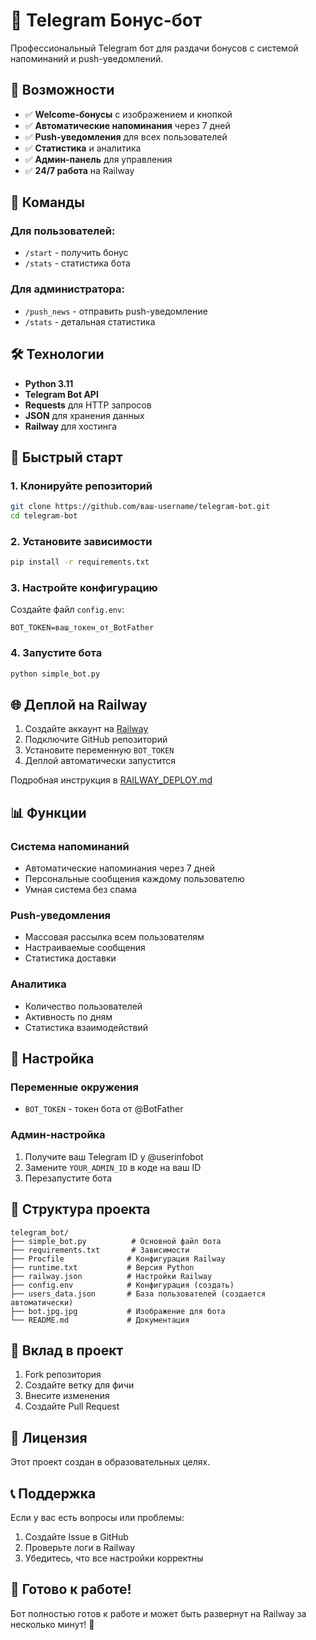 # 🤖 Telegram Бонус-бот

Профессиональный Telegram бот для раздачи бонусов с системой напоминаний и push-уведомлений.

## 🚀 Возможности

- ✅ **Welcome-бонусы** с изображением и кнопкой
- ✅ **Автоматические напоминания** через 7 дней
- ✅ **Push-уведомления** для всех пользователей
- ✅ **Статистика** и аналитика
- ✅ **Админ-панель** для управления
- ✅ **24/7 работа** на Railway

## 📱 Команды

### Для пользователей:
- `/start` - получить бонус
- `/stats` - статистика бота

### Для администратора:
- `/push_news` - отправить push-уведомление
- `/stats` - детальная статистика

## 🛠 Технологии

- **Python 3.11**
- **Telegram Bot API**
- **Requests** для HTTP запросов
- **JSON** для хранения данных
- **Railway** для хостинга

## 🚀 Быстрый старт

### 1. Клонируйте репозиторий
```bash
git clone https://github.com/ваш-username/telegram-bot.git
cd telegram-bot
```

### 2. Установите зависимости
```bash
pip install -r requirements.txt
```

### 3. Настройте конфигурацию
Создайте файл `config.env`:
```env
BOT_TOKEN=ваш_токен_от_BotFather
```

### 4. Запустите бота
```bash
python simple_bot.py
```

## 🌐 Деплой на Railway

1. Создайте аккаунт на [Railway](https://railway.app)
2. Подключите GitHub репозиторий
3. Установите переменную `BOT_TOKEN`
4. Деплой автоматически запустится

Подробная инструкция в [RAILWAY_DEPLOY.md](RAILWAY_DEPLOY.md)

## 📊 Функции

### Система напоминаний
- Автоматические напоминания через 7 дней
- Персональные сообщения каждому пользователю
- Умная система без спама

### Push-уведомления
- Массовая рассылка всем пользователям
- Настраиваемые сообщения
- Статистика доставки

### Аналитика
- Количество пользователей
- Активность по дням
- Статистика взаимодействий

## 🔧 Настройка

### Переменные окружения
- `BOT_TOKEN` - токен бота от @BotFather

### Админ-настройка
1. Получите ваш Telegram ID у @userinfobot
2. Замените `YOUR_ADMIN_ID` в коде на ваш ID
3. Перезапустите бота

## 📁 Структура проекта

```
telegram_bot/
├── simple_bot.py          # Основной файл бота
├── requirements.txt       # Зависимости
├── Procfile              # Конфигурация Railway
├── runtime.txt           # Версия Python
├── railway.json          # Настройки Railway
├── config.env            # Конфигурация (создать)
├── users_data.json       # База пользователей (создается автоматически)
├── bot.jpg.jpg           # Изображение для бота
└── README.md             # Документация
```

## 🤝 Вклад в проект

1. Fork репозитория
2. Создайте ветку для фичи
3. Внесите изменения
4. Создайте Pull Request

## 📄 Лицензия

Этот проект создан в образовательных целях.

## 📞 Поддержка

Если у вас есть вопросы или проблемы:
1. Создайте Issue в GitHub
2. Проверьте логи в Railway
3. Убедитесь, что все настройки корректны

## 🎯 Готово к работе!

Бот полностью готов к работе и может быть развернут на Railway за несколько минут! 🚀
